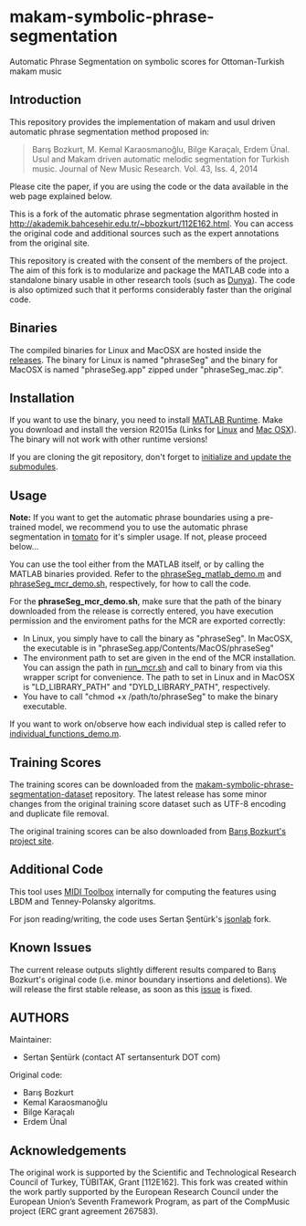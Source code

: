makam-symbolic-phrase-segmentation
==================================

Automatic Phrase Segmentation on symbolic scores for Ottoman-Turkish makam music

Introduction
-----------------------------------------------------------------
This repository provides the implementation of makam and usul driven automatic phrase
segmentation method proposed in:

> Barış Bozkurt, M. Kemal Karaosmanoğlu, Bilge Karaçalı, Erdem Ünal. Usul and Makam driven automatic melodic segmentation for Turkish music. Journal of New Music Research. Vol. 43, Iss. 4, 2014

Please cite the paper, if you are using the code or the data available in the web page explained below.

This is a fork of the automatic phrase segmentation algorithm hosted in http://akademik.bahcesehir.edu.tr/~bbozkurt/112E162.html. You can access the original code and additional sources such as the expert annotations from the original site.
 
This repository is created with the consent of the members of the project. The aim of this fork is to modularize and package the MATLAB code into a standalone binary usable in other research tools (such as [Dunya](https://github.com/MTG/dunya)). The code is also optimized such that it performs considerably faster than the original code. 

Binaries 
------------------------------------------------------------------
The compiled binaries for Linux and MacOSX are hosted inside the [releases](https://github.com/MTG/makam-symbolic-phrase-segmentation/releases). The binary for Linux is named "phraseSeg" and the binary for MacOSX is named "phraseSeg.app" zipped under "phraseSeg_mac.zip".

Installation
------------------------------------------------------------------
If you want to use the binary, you need to install [MATLAB Runtime](http://www.mathworks.com/products/compiler/mcr/?refresh=true). Make you download and install the version R2015a (Links for [Linux](http://www.mathworks.com/supportfiles/downloads/R2015a/deployment_files/R2015a/installers/glnxa64/MCR_R2015a_glnxa64_installer.zip) and [Mac OSX](http://www.mathworks.com/supportfiles/downloads/R2015a/deployment_files/R2015a/installers/maci64/MCR_R2015a_maci64_installer.zip)). The binary will not work with other runtime versions!

If you are cloning the git repository, don't forget to [initialize and update the submodules](https://git-scm.com/book/en/v2/Git-Tools-Submodules). 

Usage 
------------------------------------------------------------------
**Note:** If you want to get the automatic phrase boundaries using a pre-trained model, we recommend you to use the automatic phrase segmentation in [tomato](https://github.com/sertansenturk/tomato) for it's simpler usage. If not, please proceed below...

You can use the tool either from the MATLAB itself, or by calling the MATLAB binaries provided. Refer to the [phraseSeg_matlab_demo.m](https://github.com/MTG/makam-symbolic-phrase-segmentation/blob/master/phraseSeg_matlab_demo.m) and [phraseSeg_mcr_demo.sh](https://github.com/MTG/makam-symbolic-phrase-segmentation/blob/master/phraseSeg_mcr_demo.sh), respectively, for how to call the code. 

For the **phraseSeg_mcr_demo.sh**, make sure that the path of the binary downloaded from the release is correctly entered, you have execution permission and the enviroment paths for the MCR are exported correctly:

- In Linux, you simply have to call the binary as "phraseSeg". In MacOSX, the executable is in "phraseSeg.app/Contents/MacOS/phraseSeg"
- The environment path to set are given in the end of the MCR installation. You can assign the path in [run_mcr.sh](https://github.com/MTG/makam-symbolic-phrase-segmentation/blob/master/run_mcr.sh) and call to binary from via this wrapper script for convenience. The path to set in Linux and in MacOSX is "LD_LIBRARY_PATH" and "DYLD_LIBRARY_PATH", respectively.
- You have to call "chmod +x /path/to/phraseSeg" to make the binary executable.

If you want to work on/observe how each individual step is called refer to [individual_functions_demo.m](https://github.com/MTG/makam-symbolic-phrase-segmentation/blob/master/individual_functions_demo.m).

Training Scores
------------------------------------------------------------------
The training scores can be downloaded from the [makam-symbolic-phrase-segmentation-dataset](https://github.com/MTG/makam-symbolic-phrase-segmentation-dataset/releases/tag/v1.0) repository. The latest release has some minor changes from the original training score dataset such as UTF-8 encoding and duplicate file removal.

The original training scores can be also downloaded from [Barış Bozkurt's project site](http://akademik.bahcesehir.edu.tr/~bbozkurt/112E162.html).

Additional Code
------------------------------------------------------------------
This tool uses [MIDI Toolbox](https://www.jyu.fi/hum/laitokset/musiikki/en/research/coe/materials/miditoolbox) internally for computing the features using LBDM and Tenney-Polansky algoritms. 

For json reading/writing, the code uses Sertan Şentürk's [jsonlab](https://github.com/sertansenturk/jsonlab) fork. 

Known Issues
------------------------------------------------------------------
The current release outputs slightly different results compared to Barış Bozkurt's original code (i.e. minor boundary insertions and deletions). We will release the first stable release, as soon as this [issue](https://github.com/MTG/makam-symbolic-phrase-segmentation/issues/8) is fixed.

AUTHORS
------------------------------------------------------------------
Maintainer:
- Sertan Şentürk (contact AT sertansenturk DOT com)

Original code:
- Barış Bozkurt
- Kemal Karaosmanoğlu
- Bilge Karaçalı
- Erdem Ünal

Acknowledgements
------------------------------------------------------------------
The original work is supported by the Scientific and Technological Research Council of Turkey, TÜBITAK, Grant [112E162]. This fork was created within the work partly supported by the European Research Council under the European Union’s Seventh Framework Program, as part of the CompMusic project (ERC grant agreement 267583).

